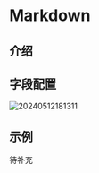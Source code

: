 # Markdown

## 介绍

## 字段配置

![20240512181311](https://static-docs.nocobase.com/20240512181311.png)

## 示例

待补充